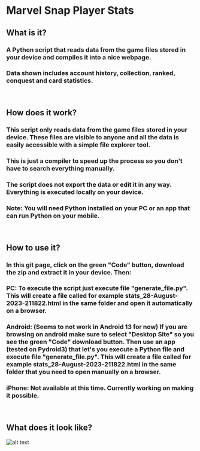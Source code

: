 # Marvel Snap Player Stats
## What is it?
### A Python script that reads data from the game files stored in your device and compiles it into a nice webpage. 
### Data shown includes account history, collection, ranked, conquest and card statistics.
&nbsp;
## How does it work?
### This script only reads data from the game files stored in your device. These files are visible to anyone and all the data is easily accessible with a simple file explorer tool.
### This is just a compiler to speed up the process so you don't have to search everything manually.
### The script does not export the data or edit it in any way. Everything is executed locally on your device.
### Note: You will need Python installed on your PC or an app that can run Python on your mobile.
&nbsp;
## How to use it?
### In this git page, click on the green "Code" button, download the zip and extract it in your device. Then:
### PC: To execute the script just execute file "generate_file.py". This will create a file called for example stats_28-August-2023-211822.html in the same folder and open it automatically on a browser.
### Android: (Seems to not work in Android 13 for now) If you are browsing on android make sure to select "Desktop Site" so you see the green "Code" download button. Then use an app (tested on Pydroid3) that let's you execute a Python file and execute file "generate_file.py". This will create a file called for example stats_28-August-2023-211822.html in the same folder that you need to open manually on a browser.
### iPhone: Not available at this time. Currently working on making it possible.
&nbsp;
## What does it look like?
![alt text](https://github.com/sergiodias25/Snap_Player_Stats/blob/main/assets/example.png?raw=true?)
